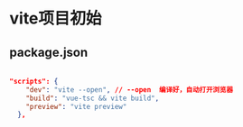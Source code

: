 # vite项目初始

## package.json
```json
    
"scripts": {
    "dev": "vite --open", // --open  编译好，自动打开浏览器
    "build": "vue-tsc && vite build",
    "preview": "vite preview"
  },
```
